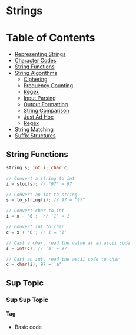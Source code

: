 # Strings

Table of Contents
================= 
- [Representing Strings](#representing-strings)
- [Character Codes](#character-codes)
- [String Functions](#string-functions) 
- [String Algorithms](#string-algorithms) 
  + [Ciphering](#ciphering)
  + [Frequency Counting](#frequency-counting)
  + [Regex](#regex)
  + [Input Parsing](#input-parsing)
  + [Output Formatting](#output-formatting)
  + [String Comparison](#string-comparison) 
  + [Just Ad Hoc](#just-ad-hoc)
  + [Regex](#regex)
- [String Matching](#string-matching)
- [Suffix Structures](#suffix-structures)	
   
## String Functions
```cpp
string s; int i; char c;

// Convert a string to int
i = stoi(s); // "97" = 97

// Convert an int to string
s = to_string(i); // 97 = "97"

// Convert char to int
i = x - '0';  // '1' = 1

// Convert int to char
c = x + '0'; // 1 = '1'

// Cast a char, read the value as an ascii code
s = int(c); // 'a' = 97

// Cast an int, read the ascii code to char
c = char(i); 97 = 'a'
```


## Sup Topic
### Sup Sup Topic
#### Tag
- Basic code
  ```cpp
  ```
